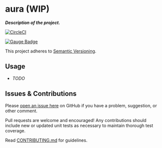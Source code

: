 # aura (WIP)
*__Description of the project.__*

[![CircleCI](https://circleci.com/gh/haroon-sheikh/aura.svg?style=shield)](https://circleci.com/gh/haroon-sheikh/aura)

[![Gauge Badge](https://gauge.org/Gauge_Badge.svg)](https://gauge.org)

This project adheres to [Semantic Versioning](https://semver.org).

## Usage

* *TODO*


## Issues & Contributions

Please [open an issue here](../../issues) on GitHub if you have a problem, suggestion, or other comment.

Pull requests are welcome and encouraged! Any contributions should include new or updated unit tests as necessary to maintain thorough test coverage.

Read [CONTRIBUTING.md](CONTRIBUTING.md) for guidelines.
